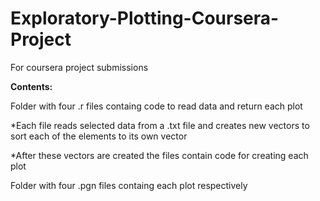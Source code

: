 # Exploratory-Plotting-Coursera-Project
For coursera project submissions

**Contents:**

Folder with four .r files containg code to read data and return each plot
  
  *Each file reads selected data from a .txt file and creates new vectors to sort each of the elements to its own vector
  
  *After these vectors are created the files contain code for creating each plot


Folder with four .pgn files containg each plot respectively
